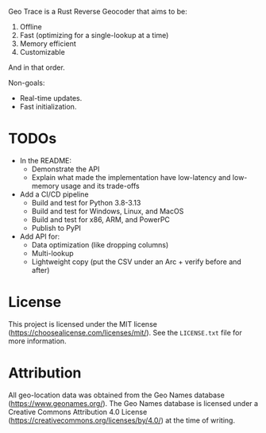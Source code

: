 Geo Trace is a Rust Reverse Geocoder that aims to be:

1. Offline
2. Fast (optimizing for a single-lookup at a time)
3. Memory efficient
4. Customizable

And in that order.

Non-goals:

- Real-time updates.
- Fast initialization.


# TODOs

- In the README:
  - Demonstrate the API
  - Explain what made the implementation have low-latency and low-memory usage and its trade-offs
- Add a CI/CD pipeline
  - Build and test for Python 3.8-3.13
  - Build and test for Windows, Linux, and MacOS
  - Build and test for x86, ARM, and PowerPC
  - Publish to PyPI
- Add API for:
  - Data optimization (like dropping columns)
  - Multi-lookup
  - Lightweight copy (put the CSV under an Arc + verify before and after)


# License

This project is licensed under the MIT license (https://choosealicense.com/licenses/mit/).
See the `LICENSE.txt` file for more information.


# Attribution

All geo-location data was obtained from the Geo Names database (https://www.geonames.org/).
The Geo Names database is licensed under a Creative Commons Attribution 4.0 License (https://creativecommons.org/licenses/by/4.0/) at the time of writing.
